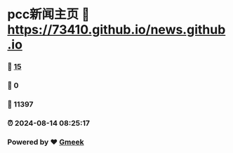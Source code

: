 # pcc新闻主页 :link: https://73410.github.io/news.github.io 
### :page_facing_up: [15](https://73410.github.io/news.github.io/tag.html) 
### :speech_balloon: 0 
### :hibiscus: 11397 
### :alarm_clock: 2024-08-14 08:25:17 
### Powered by :heart: [Gmeek](https://github.com/Meekdai/Gmeek)
